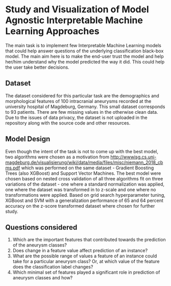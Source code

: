 # Study and Visualization of Model Agnostic Interpretable Machine Learning Approaches

The main task is to implement few Interpretable Machine Learning models that could help answer questions of the underlying classification black-box model. The main aim here is to make the end-user trust the model and help her/him understand why the model predicted the way it did. This could help the user take better decisions. 
  
## Dataset

The dataset considered for this particular task are the demographics and morphological features of 100 intracranial aneurysms recorded at the university hospital of Magdeburg, Germany. This small dataset corresponds to 93 patients. There are few missing values in the otherwise clean data. Due to the issues of data privacy, the dataset is not uploaded in the repository along with the source code and other resources. 

## Model Design

Even though the intent of the task is not to come up with the best model, two algorithms were chosen as a motivation from http://wwwisg.cs.uni-magdeburg.de/visualisierung/wiki/data/media/files/misc/niemann_2018_cbms.pdf which was performed on the same dataset - Gradient Boosting Trees (also XGBoost) and Support Vector Machines. The best model were chosen based on nested cross validation of all three algorithms fit on three variations of the dataset - one where a standard normalization was applied, one where the dataset was transformed in to z-scale and one where no transformations were applied. Based on grid search hyperparameter tuning, XGBoost and SVM with a generalization performance of 65 and 64 percent accuracy on the z-score transformed dataset where chosen for further study.

## Questions considered
  1. Which are the important features that contributed towards the prediction of the aneurysm classes?
  2. Does change in a feature value affect prediction of an instance?
  3. What are the possible range of values a feature of an instance could take for a particular aneurysm class? Or, at which value of the feature does the classification label changes?
  4. Which minimal set of features played a significant role in prediction of aneurysm classes and how?
